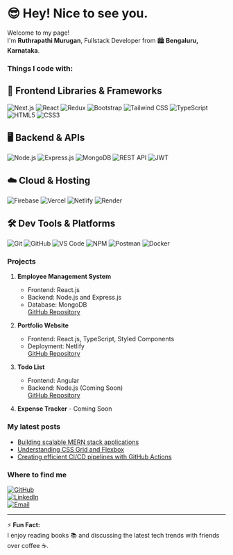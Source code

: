 # 😎 Hey! Nice to see you.

Welcome to my page!  
I'm **Ruthrapathi Murugan**, Fullstack Developer from 🏙️ **Bengaluru, Karnataka**.

### Things I code with:
## 🧩 Frontend Libraries & Frameworks
![Next.js](https://img.shields.io/badge/Next.js-000000?style=flat-square&logo=next.js&logoColor=white)
![React](https://img.shields.io/badge/React-61DAFB?style=flat-square&logo=react&logoColor=black)
![Redux](https://img.shields.io/badge/Redux-764ABC?style=flat-square&logo=redux&logoColor=white)
![Bootstrap](https://img.shields.io/badge/Bootstrap-7952B3?style=flat-square&logo=bootstrap&logoColor=white)
![Tailwind CSS](https://img.shields.io/badge/TailwindCSS-06B6D4?style=flat-square&logo=tailwind-css&logoColor=white)
![TypeScript](https://img.shields.io/badge/TypeScript-007ACC?style=flat-square&logo=typescript&logoColor=white)
![HTML5](https://img.shields.io/badge/HTML5-E34F26?style=flat-square&logo=html5&logoColor=white)
![CSS3](https://img.shields.io/badge/CSS3-1572B6?style=flat-square&logo=css3&logoColor=white)

## 🖥️ Backend & APIs
![Node.js](https://img.shields.io/badge/Node.js-8CC84B?style=flat-square&logo=node.js&logoColor=white)
![Express.js](https://img.shields.io/badge/Express.js-404D59?style=flat-square&logo=express&logoColor=white)
![MongoDB](https://img.shields.io/badge/MongoDB-47A248?style=flat-square&logo=mongodb&logoColor=white)
![REST API](https://img.shields.io/badge/REST%20API-000000?style=flat-square&logo=fastapi&logoColor=white)
![JWT](https://img.shields.io/badge/JWT-000000?style=flat-square&logo=jsonwebtokens&logoColor=white)

## ☁️ Cloud & Hosting
![Firebase](https://img.shields.io/badge/Firebase-FFCA28?style=flat-square&logo=firebase&logoColor=black)
![Vercel](https://img.shields.io/badge/Vercel-000000?style=flat-square&logo=vercel&logoColor=white)
![Netlify](https://img.shields.io/badge/Netlify-00C7B7?style=flat-square&logo=netlify&logoColor=white)
![Render](https://img.shields.io/badge/Render-46E3B7?style=flat-square&logo=render&logoColor=black)

## 🛠️ Dev Tools & Platforms
![Git](https://img.shields.io/badge/Git-F05032?style=flat-square&logo=git&logoColor=white)
![GitHub](https://img.shields.io/badge/GitHub-181717?style=flat-square&logo=github&logoColor=white)
![VS Code](https://img.shields.io/badge/VS%20Code-007ACC?style=flat-square&logo=visual-studio-code&logoColor=white)
![NPM](https://img.shields.io/badge/npm-CB3837?style=flat-square&logo=npm&logoColor=white)
![Postman](https://img.shields.io/badge/Postman-FF6C37?style=flat-square&logo=postman&logoColor=white)
![Docker](https://img.shields.io/badge/Docker-2496ED?style=flat-square&logo=docker&logoColor=white)


### Projects
1. **Employee Management System**
   - Frontend: React.js  
   - Backend: Node.js and Express.js  
   - Database: MongoDB  
   [GitHub Repository](#)

2. **Portfolio Website**
   - Frontend: React.js, TypeScript, Styled Components  
   - Deployment: Netlify  
   [GitHub Repository](#)

3. **Todo List**
   - Frontend: Angular  
   - Backend: Node.js (Coming Soon)  
   [GitHub Repository](#)

4. **Expense Tracker** - Coming Soon

### My latest posts
- [Building scalable MERN stack applications](#)
- [Understanding CSS Grid and Flexbox](#)
- [Creating efficient CI/CD pipelines with GitHub Actions](#)

### Where to find me
[![GitHub](https://img.shields.io/badge/GitHub-ruthrapathi--murugan-black?style=flat-square&logo=github)](https://github.com/ruthrapathi-murugan)  
[![LinkedIn](https://img.shields.io/badge/LinkedIn-Connect-blue?style=flat-square&logo=linkedin)](https://www.linkedin.com/in/ruthrapathim)  
[![Email](https://img.shields.io/badge/Email-ruthrapathimurugan@outlook.com-blue?style=flat-square&logo=microsoft-outlook)](mailto:ruthrapathimurugan@outlook.com)

---

⚡ **Fun Fact:**  
I enjoy reading books 📚 and discussing the latest tech trends with friends over coffee ☕.
